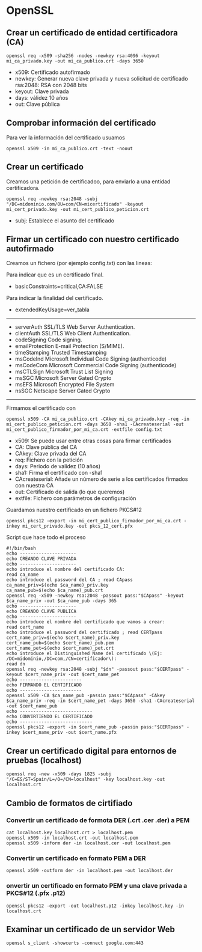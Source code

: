 # OpenSSL

## Crear un certificado de entidad certificadora (CA)

``` shell
openssl req -x509 -sha256 -nodes -newkey rsa:4096 -keyout mi_ca_privado.key -out mi_ca_publico.crt -days 3650
```

- x509: Certificado autofirmado
- newkey: Generar nueva clave privada y nueva solicitud de certificado rsa:2048: RSA con 2048 bits
- keyout: Clave privada
- days: válidez 10 años
- out: Clave pública

## Comprobar información del certificado

Para ver la información del certificado usuamos

``` shell
openssl x509 -in mi_ca_publico.crt -text -noout
```

## Crear un certificado

Creamos una petición de certificadoo, para enviarlo a una entidad certificadora.

``` shell
openssl req -newkey rsa:2048 -subj "/DC=midominio.com/OU=com/CN=micertificado" -keyout mi_cert_privado.key -out mi_cert_publico_peticion.crt
```

- subj: Establece el asunto del certificado

## Firmar un certificado con nuestro certificado autofirmado

Creamos un fichero (por ejemplo config.txt) con las lineas:

Para indicar que es un certificado final.

- basicConstraints=critical,CA:FALSE

Para indicar la finalidad del certificado.

- extendedKeyUsage=ver_tabla

-----

- serverAuth             SSL/TLS Web Server Authentication.
- clientAuth             SSL/TLS Web Client Authentication.
- codeSigning            Code signing.
- emailProtection        E-mail Protection (S/MIME).
- timeStamping           Trusted Timestamping
- msCodeInd              Microsoft Individual Code Signing (authenticode)
- msCodeCom              Microsoft Commercial Code Signing (authenticode)
- msCTLSign              Microsoft Trust List Signing
- msSGC                  Microsoft Server Gated Crypto
- msEFS                  Microsoft Encrypted File System
- nsSGC                  Netscape Server Gated Crypto

-----

Firmamos el certificado con

``` shell
openssl x509 -CA mi_ca_publico.crt -CAkey mi_ca_privado.key -req -in mi_cert_publico_peticion.crt -days 3650 -sha1 -CAcreateserial -out mi_cert_publico_firmador_por_mi_ca.crt -extfile config.txt
```

- x509: Se puede usar entre otras cosas para firmar certificados
- CA: Clave pública del CA
- CAkey: Clave privada del CA
- req: Fichero con la petición
- days: Periodo de validez (10 años)
- sha1: Firma el certificado con -sha1
- CAcreateserial: Añade un número de serie a los certificados firmados con nuestra CA
- out: Certificado de salida (lo que queremos)
- extfile: Fichero con parámetros de configuración

Guardamos nuestro certificado en un fichero PKCS#12

``` shell
openssl pkcs12 -export -in mi_cert_publico_firmador_por_mi_ca.crt -inkey mi_cert_privado.key -out pkcs_12_cert.pfx
```

Script que hace todo el proceso

``` shell
#!/bin/bash
echo ---------------------
echo CREANDO CLAVE PRIVADA
echo ---------------------
echo introduce el nombre del certificado CA:
read ca_name
echo introduce el password del CA ; read CApass
ca_name_priv=$(echo $ca_name)_priv.key
ca_name_pub=$(echo $ca_name)_pub.crt
openssl req -x509 -newkey rsa:2048 -passout pass:"$CApass" -keyout $ca_name_priv -out $ca_name_pub -days 365
echo ---------------------
echo CREANDO CLAVE PUBLICA
echo ---------------------
echo introduce el nombre del certificado que vamos a crear:
read cert_name
echo introduce el password del certificado ; read CERTpass
cert_name_priv=$(echo $cert_name)_priv.key
cert_name_pub=$(echo $cert_name)_pub.pem
cert_name_pet=$(echo $cert_name)_pet.crt
echo introduce el Distinguished Name del certificado \(Ej: /DC=midominio,/DC=com,/CN=certificador\):
read dn
openssl req -newkey rsa:2048 -subj "$dn" -passout pass:"$CERTpass" -keyout $cert_name_priv -out $cert_name_pet
echo -----------------------
echo FIRMANDO EL CERTIFICADO
echo -----------------------
openssl x509 -CA $ca_name_pub -passin pass:"$CApass" -CAkey $ca_name_priv -req -in $cert_name_pet -days 3650 -sha1 -CAcreateserial -out $cert_name_pub
echo ---------------------------
echo CONVIRTIENDO EL CERTIFICADO
echo ---------------------------
openssl pkcs12 -export -in $cert_name_pub -passin pass:"$CERTpass" -inkey $cert_name_priv -out $cert_name.pfx
```

## Crear un certificado digital para entornos de pruebas (localhost)

``` shell
openssl req -new -x509 -days 1825 -subj "/C=ES/ST=Spain/L=/O=/CN=localhost" -key localhost.key -out localhost.crt
```

## Cambio de formatos de cirtifiado

### Convertir un certificado de formota DER (.crt .cer .der) a PEM

``` shell
cat localhost.key localhost.crt > localhost.pem
openssl x509 -in localhost.crt -out localhost.pem
openssl x509 -inform der -in localhost.cer -out localhost.pem
```

### Convertir un certificado en formato PEM a DER

``` shell
openssl x509 -outform der -in localhost.pem -out localhost.der
```

### onvertir un certificado en formato PEM y una clave privada a PKCS#12 (.pfx .p12)

``` shell
openssl pkcs12 -export -out localhost.p12 -inkey localhost.key -in localhost.crt
```

## Examinar un certificado de un servidor Web

``` shell
openssl s_client -showcerts -connect google.com:443
```
